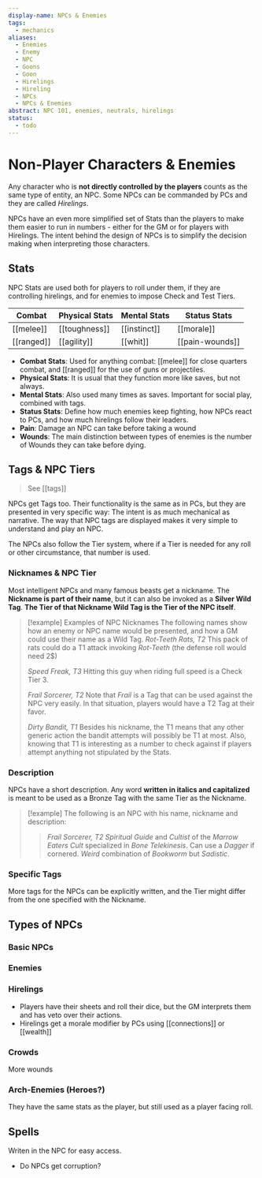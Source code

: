 ```yaml
---
display-name: NPCs & Enemies
tags:
  - mechanics
aliases:
  - Enemies
  - Enemy
  - NPC
  - Goons
  - Goon
  - Hirelings
  - Hireling
  - NPCs
  - NPCs & Enemies
abstract: NPC 101, enemies, neutrals, hirelings
status:
  - todo
---
```

# Non-Player Characters & Enemies
Any character who is **not directly controlled by the players** counts as the same type of entity, an NPC. Some NPCs can be commanded by PCs and they are called *Hirelings*.

NPCs have an even more simplified set of Stats than the players to make them easier to run in numbers - either for the GM or for players with Hirelings. The intent behind the design of NPCs is to simplify the decision making when interpreting those characters.





## Stats
NPC Stats are used both for players to roll under them, if they are controlling hirelings, and for enemies to impose Check and Test Tiers.

| Combat     | Physical Stats | Mental Stats | Status Stats                                        |
| ---------- | -------------- | ------------ | --------------------------------------------------- |
| [[melee]]  | [[toughness]]  | [[instinct]] | [[morale]]                                          |
| [[ranged]] | [[agility]]    | [[whit]]     | [[pain-wounds]] |

- **Combat Stats**: Used for anything combat: [[melee]] for close quarters combat, and [[ranged]] for the use of guns or projectiles.
- **Physical Stats**: It is usual that they function more like saves, but not always.
- **Mental Stats**: Also used many times as saves. Important for social play, combined with tags.
- **Status Stats**: Define how much enemies keep fighting, how NPCs react to PCs, and how much hirelings follow their leaders.
- **Pain**: Damage an NPC can take before taking a wound
- **Wounds**: The main distinction between types of enemies is the number of Wounds they can take before dying.

## Tags & NPC Tiers
> See [[tags]]

NPCs get Tags too. Their functionality is the same as in PCs, but they are presented in very specific way: The intent is as much mechanical as narrative. The way that NPC tags are displayed makes it very simple to understand and play an NPC.

The NPCs also follow the Tier system, where if a Tier is needed for any roll or other circumstance, that number is used.

### Nicknames & NPC Tier
Most intelligent NPCs and many famous beasts get a nickname. The **Nickname is part of their name**, but it can also be invoked as a **Silver Wild Tag**. **The Tier of that Nickname Wild Tag is the Tier of the NPC itself**. 

> [!example] Examples of NPC Nicknames
> The following names show how an enemy or NPC name would be presented, and how a GM could use their name as a Wild Tag.
> *Rot-Teeth Rats, T2*
> This pack of rats could do a T1 attack invoking *Rot-Teeth* (the defense roll would need 2$)
> 
> *Speed Freak, T3*
> Hitting this guy when riding full speed is a Check Tier 3.
> 
> *Frail Sorcerer, T2*
> Note that *Frail* is a Tag that can be used against the NPC very easily. In that situation, players would have a T2 Tag at their favor.
> 
> *Dirty Bandit, T1*
> Besides his nickname, the T1 means that any other generic action the bandit attempts will possibly be T1 at most. Also, knowing that T1 is interesting as a number to check against if players attempt anything not stipulated by the Stats.

### Description
NPCs have a short description. Any word **written in italics and capitalized** is meant to be used as a Bronze Tag with the same Tier as the Nickname.

> [!example]
> The following is an NPC with his name, nickname and description:
> > *Frail Sorcerer, T2*
> > *Spiritual Guide* and *Cultist* of the *Marrow Eaters Cult* specialized in *Bone Telekinesis*. Can use a *Dagger* if cornered. *Weird* combination of *Bookworm* but *Sadistic*.

### Specific Tags
More tags for the NPCs can be explicitly written, and the Tier might differ from the one specified with the Nickname.

## Types of NPCs
### Basic NPCs

### Enemies


### Hirelings
- Players have their sheets and roll their dice, but the GM interprets them and has veto over their actions.
- Hirelings get a morale modifier by PCs using [[connections]] or [[wealth]]

### Crowds
More wounds

### Arch-Enemies (Heroes?)
They have the same stats as the player, but still used as a player facing roll.


## Spells 
Writen in the NPC for easy access.


- Do NPCs get corruption?